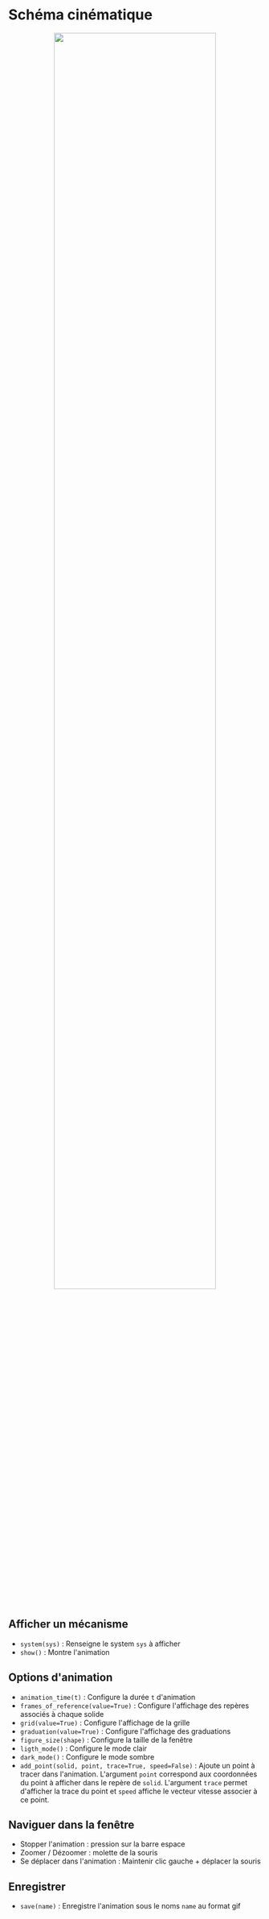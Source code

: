 # Schéma cinématique

<p align="center" width="100%">
    <img width="80%" src="https://github.com/valentin-burillier/kinepy/assets/93446869/a7faddd1-3816-4345-8965-eea9d503379c">
</p>

## Afficher un mécanisme

- `system(sys)` : Renseigne le system `sys` à afficher 
- `show()` : Montre l'animation

## Options d'animation

- `animation_time(t)` : Configure la durée `t` d'animation
- `frames_of_reference(value=True)` : Configure l'affichage des repères associés à chaque solide
- `grid(value=True)` : Configure l'affichage de la grille
- `graduation(value=True)` : Configure l'affichage des graduations
- `figure_size(shape)` : Configure la taille de la fenêtre
- `ligth_mode()` : Configure le mode clair
- `dark_mode()` : Configure le mode sombre
- `add_point(solid, point, trace=True, speed=False)` : Ajoute un point à tracer dans l'animation. L'argument `point` correspond aux coordonnées du point à afficher dans le repère de `solid`. L'argument `trace` permet d'afficher la trace du point et `speed` affiche le vecteur vitesse associer à ce point.

## Naviguer dans la fenêtre

- Stopper l'animation : pression sur la barre espace
- Zoomer / Dézoomer : molette de la souris
- Se déplacer dans l'animation : Maintenir clic gauche + déplacer la souris

## Enregistrer

- `save(name)` : Enregistre l'animation sous le noms `name` au format gif
